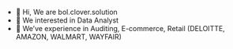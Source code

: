 - 👋 Hi, We are bol.clover.solution
- 👀 We interested in Data Analyst
- 🌱 We’ve experience in Auditing, E-commerce, Retail (DELOITTE, AMAZON, WALMART, WAYFAIR)


<!---
bolcolver/bolcolver is a ✨ special ✨ repository because its `README.md` (this file) appears on your GitHub profile.
You can click the Preview link to take a look at your changes.
--->
